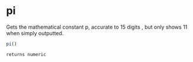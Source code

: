 # pi

Gets the mathematical constant p, accurate to 15 digits
, but only shows 11 when simply outputted.

```javascript
pi()
```

```javascript
returns numeric
```
